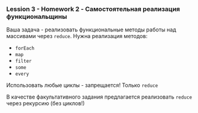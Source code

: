 ### Lession 3 - Homework 2 - Самостоятельная реализация функциональщины
Ваша задача - реализовать функциональные методы работы над массивами через `reduce`.
Нужна реализация методов:
* `forEach`
* `map`
* `filter`
* `some`
* `every`

Использовать любые циклы - запрещается! Только `reduce`



В качестве факультативного задания предлагается реализовать `reduce` через рекурсию (без циклов!)
